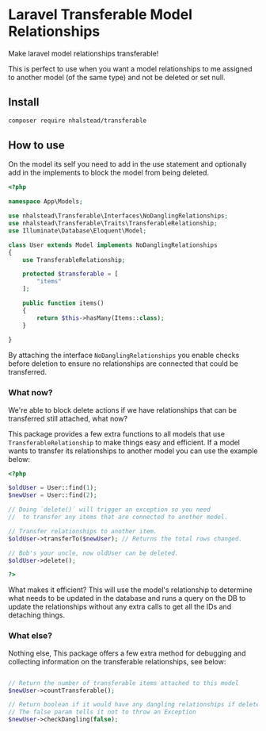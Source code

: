 # Laravel Transferable Model Relationships

Make laravel model relationships transferable!

This is perfect to use when you want a model relationships to me assigned to another model (of the same type) and not be deleted or set null.

## Install

```bash
composer require nhalstead/transferable
```

## How to use

On the model its self you need to add in the use statement and optionally add in the implements to block the model from being deleted.

```php
<?php

namespace App\Models;

use nhalstead\Transferable\Interfaces\NoDanglingRelationships;
use nhalstead\Transferable\Traits\TransferableRelationship;
use Illuminate\Database\Eloquent\Model;

class User extends Model implements NoDanglingRelationships
{
	use TransferableRelationship;

	protected $transferable = [
		"items"
	];

	public function items()
	{
		return $this->hasMany(Items::class);
	}
  
}
```

By attaching the interface `NoDanglingRelationships` you enable checks before deletion to ensure no relationships are connected that could be transferred.

### What now?

We're able to block delete actions if we have relationships that can be transferred still attached, what now?

This package provides a few extra functions to all models that use `TransferableRelationship` to make things easy and efficient.
If a model wants to transfer its relationships to another model you can use the example below:

```php
<?php

$oldUser = User::find(1);
$newUser = User::find(2);

// Doing `delete()` will trigger an exception so you need
//  to transfer any items that are connected to another model.

// Transfer relationships to another item.
$oldUser->transferTo($newUser); // Returns the total rows changed.

// Bob's your uncle, now oldUser can be deleted.
$oldUser->delete();

?>
```

What makes it efficient? This will use the model's relationship to determine what needs to be updated in the database and runs a query on the
 DB to update the relationships without any extra calls to get all the IDs and detaching things.
 
### What else?

Nothing else, This package offers a few extra method for debugging and collecting information on the transferable relationships, see below:

```php

// Return the number of transferable items attached to this model
$newUser->countTransferable();

// Return boolean if it would have any dangling relationships if deleted.
// The false param tells it not to throw an Exception
$newUser->checkDangling(false);
```
